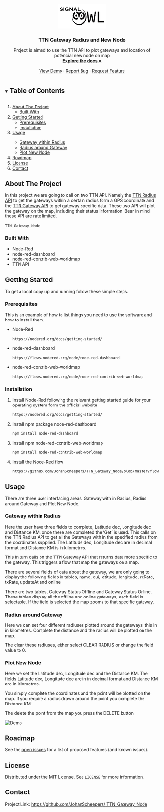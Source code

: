 ﻿<!-- PROJECT LOGO -->
<br />
<p align="center">
  <a href="https://github.com/JohanScheepers/TTN_Gateway_Node">
    <img src="images/SIGNALOWL.jpg" alt="Logo" width="160" height="80">
  </a>

  <h3 align="center">TTN Gateway Radius and New Node</h3>

  <p align="center">
    Project is aimed to use the TTN API to plot gateways and location of potencial new node on map
    <br />
    <a href="https://github.com/JohanScheepers/TTN_Gateway_Node"><strong>Explore the docs »</strong></a>
    <br />
    <br />
    <a href="https://github.com/JohanScheepers/TTN_Gateway_Node/blob/main/images/gatewayRadius.gif">View Demo</a>
    ·
    <a href="https://github.com/JohanScheepers/TTN_Gateway_Node/issues">Report Bug</a>
    ·
    <a href="https://github.com/JohanScheepers/TTN_Gateway_Node/issues">Request Feature</a>
  </p>
</p>



<!-- TABLE OF CONTENTS -->
<details open="open">
  <summary><h2 style="display: inline-block">Table of Contents</h2></summary>
  <ol>
    <li>
      <a href="#about-the-project">About The Project</a>
      <ul>
        <li><a href="#built-with">Built With</a></li>
      </ul>
    </li>
    <li>
      <a href="#getting-started">Getting Started</a>
      <ul>
        <li><a href="#prerequisites">Prerequisites</a></li>
        <li><a href="#installation">Installation</a></li>
      </ul>
    </li>
    <li>
	<a href="#usage">Usage</a></li>
	<ul>
        <li><a href="#gatewaywithinradius">Gateway within Radius</a></li>
	  <li><a href="#Radius around Gateway">Radius around Gateway</a></li>
	  <li><a href="#Plot New Node">Plot New Node</a></li>
      </ul>
    </li> 
    <li><a href="#roadmap">Roadmap</a></li>
    <li><a href="#license">License</a></li>
    <li><a href="#contact">Contact</a></li>
  </ol>
</details>



<!-- ABOUT THE PROJECT -->
## About The Project

In this project we are going to call on two TTN API. Namely the <a href="https://mapper.packetbroker.net/api/v2/gateways?distanceWithin[latitude]=52.3676&distanceWithin[longitude]=4.9041&distanceWithin[distance]=7500&netID=000013&tenantID=ttn">TTN Radius API</a> to get the gateways within a certain radius form a GPS coordinate and the <a href="https://mapper.packetbroker.net/api/v2/gateways/netID=000013,tenantID=ttn,id=bb1st-jansmuts-1">TTN Gateway API</a> to get gateway specific data. These two API will plot the gateway on the map, including their status information. Bear in mind these API are rate limited.



`TTN_Gateway_Node`


### Built With

* []()Node-Red
* []()node-red-dashboard
* []()node-red-contrib-web-worldmap
* []()TTN API




<!-- GETTING STARTED -->
## Getting Started

To get a local copy up and running follow these simple steps.

### Prerequisites

This is an example of how to list things you need to use the software and how to install them.
* Node-Red
  ```sh
  https://nodered.org/docs/getting-started/
  ```

* node-red-dashboard
  ```sh
  https://flows.nodered.org/node/node-red-dashboard
  ```

* node-red-contrib-web-worldmap
  ```sh
  https://flows.nodered.org/node/node-red-contrib-web-worldmap
  ```




### Installation

1. Install Node-Red following the relevant getting started guide for your operating system form the official website
   ```sh
   https://nodered.org/docs/getting-started/
   ```
2. Install npm  package node-red-dashboard
   ```sh
   npm install node-red-dashboard
   ```
3. Install npm  node-red-contrib-web-worldmap
   ```sh
   npm install node-red-contrib-web-worldmap
   ```
4. Install the Node-Red flow
   ```sh
   https://github.com/JohanScheepers/TTN_Gateway_Node/blob/master/flow/TTN_Gateway_Radius.json
   ```





<!-- USAGE EXAMPLES -->
## Usage

There are three user interfacing areas, Gateway with in Radius, Radius around Gateway and Plot New Node.

### Gateway within Radius

Here the user have three fields to complete, Latitude dec, Longitude dec and Distance KM, once these are completed the ‘Get’ is used. This calls on the TTN Radius API to get all the Gateways with in the specified radius from the coordinates supplied. The Latitude dec, Longitude dec are in decimal format and Distance KM is in kilometres.

This in turn calls on the TTN Gateway API that returns data more specific to the gateway. This triggers a flow that map the gateways on a map.

There are several fields of data about the gateway, we are only going  to display the following fields in tables, name, eui, latitude, longitude, rxRate, txRate, updateAt and online.

There are two tables, Gateway Status Offline and Gateway Status Online. These tables display all the offline and online gateways, each field is selectable. If the field is selected the map zooms to that specific gateway.

### Radius around Gateway

Here we can set four different radiuses plotted around the gateways, this in in kilometres. Complete the distance and the radius will be plotted on the map.

The clear these radiuses, either select CLEAR RADIUS or change the field value to 0.

### Plot New Node

Here we set the Latitude dec, Longitude dec and the Distance KM. The fields Latitude dec, Longitude dec are in in decimal format and Distance KM are in kilometres.

You simply complete the coordinates and the point will be plotted on the map. If you require a radius drawn around the point you complete the Distance KM.

The delete the point from the map you press the DELETE button

 
<img src="images/gatewayRadius.gif" alt="Demo" width="600" height="300">




<!-- ROADMAP -->
## Roadmap

See the [open issues](https://github.com/JohanScheepers/TTN_Gateway_Node/issues) for a list of proposed features (and known issues).



<!-- LICENSE -->
## License

Distributed under the MIT License. See `LICENSE` for more information.



<!-- CONTACT -->
## Contact


Project Link: [https://github.com/JohanScheepers/ TTN_Gateway_Node](https://github.com/JohanScheepers/TTN_Gateway_Node)






<!-- MARKDOWN LINKS & IMAGES -->
<!-- https://www.markdownguide.org/basic-syntax/#reference-style-links -->

[forks-shield]: https://img.shields.io/github/forks/JohanScheepers/repo.svg?style=for-the-badge
[forks-url]: https://github.com/JohanScheepers/repo/network/members
[stars-shield]: https://img.shields.io/github/stars/JohanScheepers/repo.svg?style=for-the-badge
[stars-url]:https://github.com/JohanScheepers/TTN_Gateway_Node/stargazers
[issues-shield]: https://img.shields.io/github/issues/JohanScheepers/repo.svg?style=for-the-badge
[issues-url]: https://github.com/JohanScheepers/repo/issues
[license-shield]: https://img.shields.io/github/license/JohanScheepers/repo.svg?style=for-the-badge
[license-url]: https://github.com/JohanScheepers/repo/blob/master/LICENSE.txt
[linkedin-shield]: https://img.shields.io/badge/-LinkedIn-black.svg?style=for-the-badge&logo=linkedin&colorB=555
[linkedin-url]: https://www.linkedin.com/in/johan-scheepers-6a263514a/
